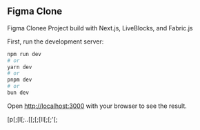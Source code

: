 ## Figma Clone

Figma Clonee Project build with Next.js, LiveBlocks, and Fabric.js

First, run the development server:

```bash
npm run dev
# or
yarn dev
# or
pnpm dev
# or
bun dev
```

Open [http://localhost:3000](http://localhost:3000) with your browser to see the result.


[p[;[l[;..[[;[;[ll[;[;'[;

